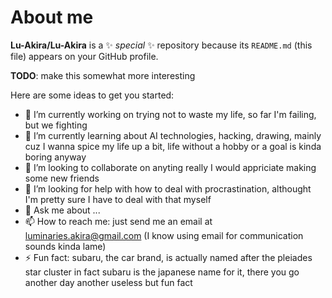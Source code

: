 # About me
**Lu-Akira/Lu-Akira** is a ✨ _special_ ✨ repository because its `README.md` (this file) appears on your GitHub profile.

**TODO**: make this somewhat more interesting

Here are some ideas to get you started:

- 🔭 I’m currently working on trying not to waste my life, so far I'm failing, but we fighting
- 🌱 I’m currently learning about AI technologies, hacking, drawing, mainly cuz I wanna spice my life up a bit, life without a hobby or a goal is kinda boring anyway
- 👯 I’m looking to collaborate on anyting really I would appriciate making some new friends
- 🤔 I’m looking for help with how to deal with procrastination, althought I'm pretty sure I have to deal with that myself 
- 💬 Ask me about ...
- 📫 How to reach me: just send me an email at luminaries.akira@gmail.com (I know using email for communication sounds kinda lame)
- ⚡ Fun fact: subaru, the car brand, is actually named after the pleiades star cluster in fact subaru is the japanese name for it, there you go another day another useless but fun fact
